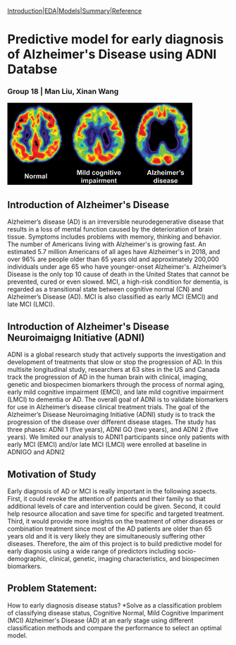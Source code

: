 [Introduction](https://github.com/xiw588/Xinan_Man/edit/master/Introduction.md)|[EDA](https://github.com/xiw588/Xinan_Man/edit/master/EDA.md)|[Models](https://github.com/xiw588/Xinan_Man/edit/master/Models.md)|[Summary](https://github.com/xiw588/Xinan_Man/edit/master/Summary.md)|[Reference](https://github.com/xiw588/Xinan_Man/edit/master/Reference.md)

# Predictive model for early diagnosis of Alzheimer's Disease using ADNI Databse
### Group 18 | Man Liu, Xinan Wang
![picture](alzheimer.jpg)

## Introduction of Alzheimer's Disease

Alzheimer’s disease (AD) is an irreversible neurodegenerative disease that results in a loss of mental function caused by the deterioration of brain tissue. Symptoms includes problems with memory, thinking and behavior. The number of Americans living with Alzheimer's is growing fast. An estimated 5.7 million Americans of all ages have Alzheimer's in 2018, and over 96% are people older than 65 years old and approximately 200,000 individuals under age 65 who have younger-onset Alzheimer's. Alzheimer’s Disease is the only top 10 cause of death in the United States that cannot be prevented, cured or even slowed. MCI, a high-risk condition for dementia, is regarded as a transitional state between cognitive normal (CN) and Alzheimer’s Disease (AD). MCI is also classified as early MCI (EMCI) and late MCI (LMCI). 

## Introduction of Alzheimer's Disease Neuroimaigng Initiative (ADNI) 
ADNI is a global research study that actively supports the investigation and development of treatments that slow or stop the progression of AD. In this multisite longitudinal study, researchers at 63 sites in the US and Canada track the progression of AD in the human brain with clinical, imaging, genetic and biospecimen biomarkers through the process of normal aging, early mild cognitive impairment (EMCI), and late mild cognitive impairment (LMCI) to dementia or AD. The overall goal of ADNI is to validate biomarkers for use in Alzheimer’s disease clinical treatment trials. The goal of the Alzheimer’s Disease Neuroimaging Initiative (ADNI) study is to track the progression of the disease over different disease stages. The study has three phases: ADNI 1 (five years), ADNI GO (two years), and ADNI 2 (five years). We limited our analysis to ADNI1 participants since only patients with early MCI (EMCI) and/or late MCI (LMCI) were enrolled at baseline in ADNIGO and ADNI2 

## Motivation of Study 
Early diagnosis of AD or MCI is really important in the following aspects. First, it could revoke the attention of patients and their family so that additional levels of care and intervention could be given. Second, it could help  resource allocation and save time for specific and targeted treatment. Third, it would provide more insights on the treatment of other diseases or combination treatment since most of the AD patients are older than 65 years old and it is very likely they are simultaneously suffering other diseases. Therefore, the aim of this project is to build predictive model for early diagnosis using a wide range of predictors including socio-demographic, clinical, genetic, imaging characteristics, and biospecimen biomarkers.

## Problem Statement:
How to early diagnosis disease status?
*Solve as a classification problem of classifying disease status, Cognitive Normal, Mild Cognitive Impariment (MCI) Alzheimer's Disease (AD) at an early stage using different classification methods and compare the performance to select an optimal model. 


